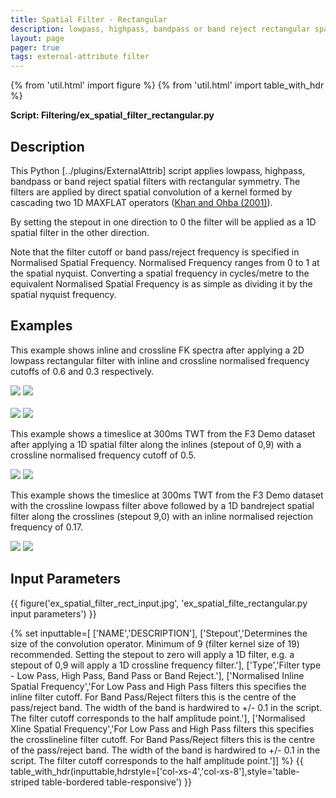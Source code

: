 ```yaml
---
title: Spatial Filter - Rectangular
description: lowpass, highpass, bandpass or band reject rectangular spatial filters
layout: page
pager: true
tags: external-attribute filter
---
```


{% from 'util.html' import figure %}
{% from 'util.html' import table_with_hdr %}

__Script: Filtering/ex_spatial_filter_rectangular.py__

## Description
This Python [../plugins/ExternalAttrib] script applies lowpass, highpass, bandpass or band reject spatial filters with rectangular symmetry. The filters are applied by direct spatial convolution of a kernel formed by cascading two 1D MAXFLAT operators ([Khan and Ohba (2001)](https://www.researchgate.net/publication/3384111_Explicit_formulae_for_coefficients_of_2D_circular_symmetric_MAXFLATFIR_lowhigh_pass_digital_filters "Explicit formulae for coefficients of 2D circular symmetric MAXFLAT FIR low/high pass digital filters.  Electronics Letters Volume: 37, Issue: 24, 22 Nov 2001")).

By setting the stepout in one direction to 0 the filter will be applied as a 1D spatial filter in the other direction.

Note that the filter cutoff or band pass/reject frequency is specified in Normalised Spatial Frequency. Normalised Frequency ranges from 0 to 1 at the spatial nyquist. Converting a spatial frequency in cycles/metre to the equivalent Normalised Spatial Frequency is as simple as dividing it by the spatial nyquist frequency.

## Examples
This example shows inline and crossline FK spectra after applying a 2D lowpass rectangular filter with inline and crossline normalised frequency cutoffs of 0.6 and 0.3 respectively.

<div class="juxtapose">
    <img src="images/ex_spatial_filter_rect_inlinefk.jpg" data-label="Input Inline FK Spectrum"/>
    <img src="images/ex_spatial_filter_rect_inlinefiltfk.jpg"  data-label="After lowpass filter"/>
</div>
<br/>
<div class="juxtapose">
    <img src="images/ex_spatial_filter_rect_xlinefk.jpg" data-label="Input crossline FK Spectrum"/>
    <img src="images/ex_spatial_filter_rect_xlinefiltfk.jpg"  data-label="After lowpass filter"/>
</div>

This example shows a timeslice at 300ms TWT from the F3 Demo dataset after applying a 1D spatial filter along the inlines (stepout of 0,9) with a crossline normalised frequency cutoff of 0.5.

<div class="juxtapose">
    <img src="images/ex_spatial_filter_slice_input.jpg" data-label="Input"/>
    <img src="images/ex_spatial_filter_slice_1Dlowpass.jpg"  data-label="Xline Lowpass Filtered"/>
</div>

This example shows the timeslice at 300ms TWT from the F3 Demo dataset with the crossline lowpass filter above followed by a 1D bandreject spatial filter along the crosslines (stepout 9,0) with an inline normalised rejection frequency of 0.17.

<div class="juxtapose">
    <img src="images/ex_spatial_filter_slice_1Dlowpass.jpg" data-label="Xline Lowpass Input"/>
    <img src="images/ex_spatial_filter_slice_1Dlowpass_1Dnotch.jpg"  data-label="Inline Bandreject Filtered"/>
</div>

## Input Parameters
{{ figure('ex_spatial_filter_rect_input.jpg', 'ex_spatial_filte_rectangular.py input parameters') }}

{% set inputtable=[
['NAME','DESCRIPTION'],
['Stepout','Determines the size of the convolution operator. Minimum of 9 (filter kernel size of 19) recommended. Setting the stepout to zero will apply a 1D filter, e.g. a stepout of 0,9 will apply a 1D crossline frequency filter.'],
['Type','Filter type - Low Pass, High Pass, Band Pass or Band Reject.'],
['Normalised Inline Spatial Frequency','For Low Pass and High Pass filters this specifies the inline filter cutoff. For Band Pass/Reject filters this is the centre of the pass/reject band. The width of the band is hardwired to +/- 0.1 in the script. The filter cutoff corresponds to the half amplitude point.'],
['Normalised Xline Spatial Frequency','For Low Pass and High Pass filters this specifies the crosslineline filter cutoff. For Band Pass/Reject filters this is the centre of the pass/reject band. The width of the band is hardwired to +/- 0.1 in the script. The filter cutoff corresponds to the half amplitude point.']]
%}
{{ table_with_hdr(inputtable,hdrstyle=['col-xs-4','col-xs-8'],style='table-striped table-bordered table-responsive') }}




